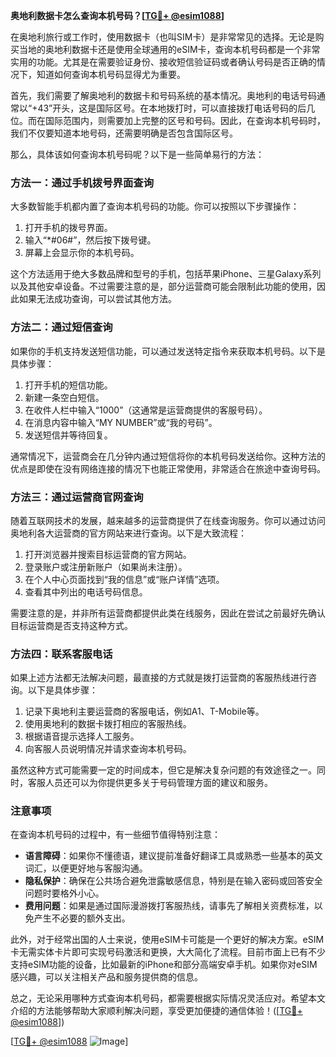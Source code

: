 **奥地利数据卡怎么查询本机号码？[[TG💪+ @esim1088](https://t.me/s/esim1088)]**

在奥地利旅行或工作时，使用数据卡（也叫SIM卡）是非常常见的选择。无论是购买当地的奥地利数据卡还是使用全球通用的eSIM卡，查询本机号码都是一个非常实用的功能。尤其是在需要验证身份、接收短信验证码或者确认号码是否正确的情况下，知道如何查询本机号码显得尤为重要。

首先，我们需要了解奥地利的数据卡和号码系统的基本情况。奥地利的电话号码通常以“+43”开头，这是国际区号。在本地拨打时，可以直接拨打电话号码的后几位。而在国际范围内，则需要加上完整的区号和号码。因此，在查询本机号码时，我们不仅要知道本地号码，还需要明确是否包含国际区号。

那么，具体该如何查询本机号码呢？以下是一些简单易行的方法：

### 方法一：通过手机拨号界面查询

大多数智能手机都内置了查询本机号码的功能。你可以按照以下步骤操作：

1. 打开手机的拨号界面。
2. 输入“*#06#”，然后按下拨号键。
3. 屏幕上会显示你的本机号码。

这个方法适用于绝大多数品牌和型号的手机，包括苹果iPhone、三星Galaxy系列以及其他安卓设备。不过需要注意的是，部分运营商可能会限制此功能的使用，因此如果无法成功查询，可以尝试其他方法。

### 方法二：通过短信查询

如果你的手机支持发送短信功能，可以通过发送特定指令来获取本机号码。以下是具体步骤：

1. 打开手机的短信功能。
2. 新建一条空白短信。
3. 在收件人栏中输入“1000”（这通常是运营商提供的客服号码）。
4. 在消息内容中输入“MY NUMBER”或“我的号码”。
5. 发送短信并等待回复。

通常情况下，运营商会在几分钟内通过短信将你的本机号码发送给你。这种方法的优点是即使在没有网络连接的情况下也能正常使用，非常适合在旅途中查询号码。

### 方法三：通过运营商官网查询

随着互联网技术的发展，越来越多的运营商提供了在线查询服务。你可以通过访问奥地利各大运营商的官方网站来进行查询。以下是大致流程：

1. 打开浏览器并搜索目标运营商的官方网站。
2. 登录账户或注册新账户（如果尚未注册）。
3. 在个人中心页面找到“我的信息”或“账户详情”选项。
4. 查看其中列出的电话号码信息。

需要注意的是，并非所有运营商都提供此类在线服务，因此在尝试之前最好先确认目标运营商是否支持这种方式。

### 方法四：联系客服电话

如果上述方法都无法解决问题，最直接的方式就是拨打运营商的客服热线进行咨询。以下是具体步骤：

1. 记录下奥地利主要运营商的客服电话，例如A1、T-Mobile等。
2. 使用奥地利的数据卡拨打相应的客服热线。
3. 根据语音提示选择人工服务。
4. 向客服人员说明情况并请求查询本机号码。

虽然这种方式可能需要一定的时间成本，但它是解决复杂问题的有效途径之一。同时，客服人员还可以为你提供更多关于号码管理方面的建议和服务。

### 注意事项

在查询本机号码的过程中，有一些细节值得特别注意：

- **语言障碍**：如果你不懂德语，建议提前准备好翻译工具或熟悉一些基本的英文词汇，以便更好地与客服沟通。
- **隐私保护**：确保在公共场合避免泄露敏感信息，特别是在输入密码或回答安全问题时要格外小心。
- **费用问题**：如果是通过国际漫游拨打客服热线，请事先了解相关资费标准，以免产生不必要的额外支出。

此外，对于经常出国的人士来说，使用eSIM卡可能是一个更好的解决方案。eSIM卡无需实体卡片即可实现号码激活和更换，大大简化了流程。目前市面上已有不少支持eSIM功能的设备，比如最新的iPhone和部分高端安卓手机。如果你对eSIM感兴趣，可以关注相关产品和服务提供商的信息。

总之，无论采用哪种方式查询本机号码，都需要根据实际情况灵活应对。希望本文介绍的方法能够帮助大家顺利解决问题，享受更加便捷的通信体验！([[TG💪+ @esim1088](https://t.me/s/esim1088)])

[[TG💪+ @esim1088](https://t.me/s/esim1088) ![Image](https://i.postimg.cc/4NQfJmqS/Snipaste-2025-05-13-00-14-12.png)]